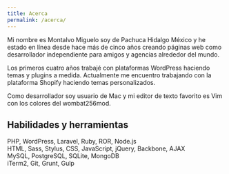 ```yaml
---
title: Acerca
permalink: /acerca/
---
```


Mi nombre es Montalvo Miguelo soy de Pachuca Hidalgo México y he estado en línea
desde hace más de cinco años creando páginas web como desarrollador independiente
para amigos y agencias alrededor del mundo.

Los primeros cuatro años trabajé con plataformas WordPress haciendo temas y
plugins a medida. Actualmente me encuentro trabajando con la plataforma
Shopify haciendo temas personalizados.

Como desarrollador soy usuario de Mac y mi editor de texto favorito es Vim
con los colores del wombat256mod.

## Habilidades y herramientas
PHP, WordPress, Laravel, Ruby, ROR, Node.js
<br>
HTML, Sass, Stylus, CSS, JavaScript, jQuery, Backbone, AJAX
<br>
MySQL, PostgreSQL, SQLite, MongoDB
<br>
iTerm2, Git, Grunt, Gulp
